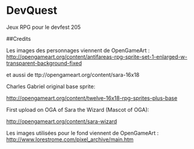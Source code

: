 # DevQuest
Jeux RPG pour le devfest 205

##Credits 

Les images des personnages viennent de OpenGameArt : http://opengameart.org/content/antifareas-rpg-sprite-set-1-enlarged-w-transparent-background-fixed

et aussi de  ttp://opengameart.org/content/sara-16x18

Charles Gabriel original base sprite:

http://opengameart.org/content/twelve-16x18-rpg-sprites-plus-base

First upload on OGA of Sara the Wizard (Mascot of OGA):

http://opengameart.org/content/sara-wizard

Les images utilisées pour le fond viennent de OpenGameArt : http://www.lorestrome.com/pixel_archive/main.htm


